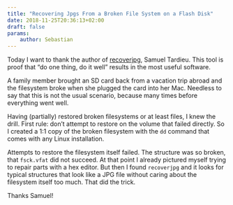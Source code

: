 ```yaml
---
title: "Recovering Jpgs From a Broken File System on a Flash Disk"
date: 2018-11-25T20:36:13+02:00
draft: false
params:
    author: Sebastian
---
```


Today I want to thank the author of [recoverjpg](http://manpages.ubuntu.com/manpages/bionic/man1/recoverjpeg.1.html), Samuel Tardieu. This tool is proof that “do one thing, do it well” results in the most useful software.

A family member brought an SD card back from a vacation trip abroad and the filesystem broke when she plugged the card into her Mac. Needless to say that this is not the usual scenario, because many times before everything went well.

Having (partially) restored broken filesystems or at least files, I knew the drill. First rule: don’t attempt to restore on the volume that failed directly. So I created a 1:1 copy of the broken filesystem with the `dd` command that comes with any Linux installation.

Attempts to restore the filesystem itself failed. The structure was so broken, that `fsck.vfat` did not succeed. At that point I already pictured myself trying to repair parts with a hex editor. But then I found `recoverjpg` and it looks for typical structures that look like a JPG file without caring about the filesystem itself too much. That did the trick.

Thanks Samuel!